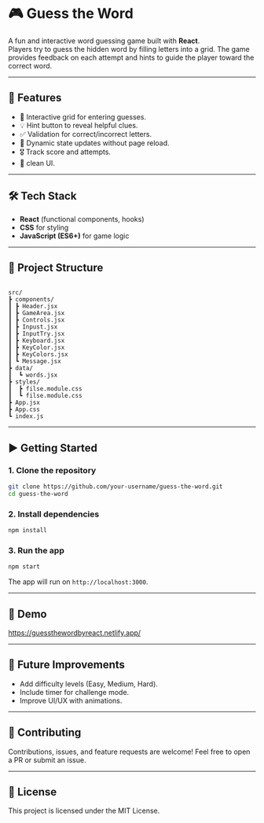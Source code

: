 # 🎮 Guess the Word

A fun and interactive word guessing game built with **React**.  
Players try to guess the hidden word by filling letters into a grid. The game provides feedback on each attempt and hints to guide the player toward the correct word.

---

## 🚀 Features
- 🎯 Interactive grid for entering guesses.
- 💡 Hint button to reveal helpful clues.
- ✅ Validation for correct/incorrect letters.
- 🔄 Dynamic state updates without page reload.
- 🎖 Track score and attempts.
- 📱 clean UI.

---

## 🛠️ Tech Stack
- **React** (functional components, hooks)
- **CSS** for styling
- **JavaScript (ES6+)** for game logic

---

## 📂 Project Structure
```

src/
┣ components/
┃ ┣ Header.jsx
┃ ┣ GameArea.jsx
┃ ┣ Controls.jsx
┃ ┣ Inpust.jsx
┃ ┣ InputTry.jsx
┃ ┣ Keyboard.jsx
┃ ┣ KeyColor.jsx
┃ ┣ KeyColors.jsx
┃ ┗ Message.jsx
┣ data/
┃  ┗ words.jsx
┣ styles/
┃  ┣ filse.module.css
┃  ┗ filse.module.css
┣ App.jsx
┣ App.css
┗ index.js

````

---

## ▶️ Getting Started

### 1. Clone the repository
```bash
git clone https://github.com/your-username/guess-the-word.git
cd guess-the-word
````

### 2. Install dependencies

```bash
npm install
```

### 3. Run the app

```bash
npm start
```

The app will run on `http://localhost:3000`.

---

## 🎨 Demo

https://guessthewordbyreact.netlify.app/

---

## 📌 Future Improvements

* Add difficulty levels (Easy, Medium, Hard).
* Include timer for challenge mode.
* Improve UI/UX with animations.

---

## 🤝 Contributing

Contributions, issues, and feature requests are welcome!
Feel free to open a PR or submit an issue.

---

## 📜 License

This project is licensed under the MIT License.

